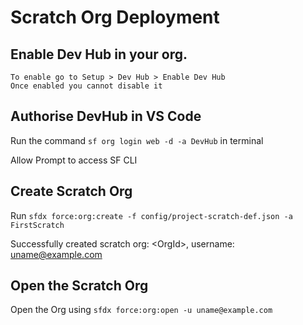 # Scratch Org Deployment

## Enable Dev Hub in your org.
    To enable go to Setup > Dev Hub > Enable Dev Hub
    Once enabled you cannot disable it
## Authorise DevHub in VS Code
 Run the command `sf org login web -d -a DevHub` in terminal
 
 Allow Prompt to access SF CLI

## Create Scratch Org
 Run `sfdx force:org:create -f config/project-scratch-def.json -a FirstScratch`
 
 Successfully created scratch org: \<OrgId\>, username: uname@example.com

 ## Open the Scratch Org
 Open the Org using `sfdx force:org:open -u uname@example.com`
